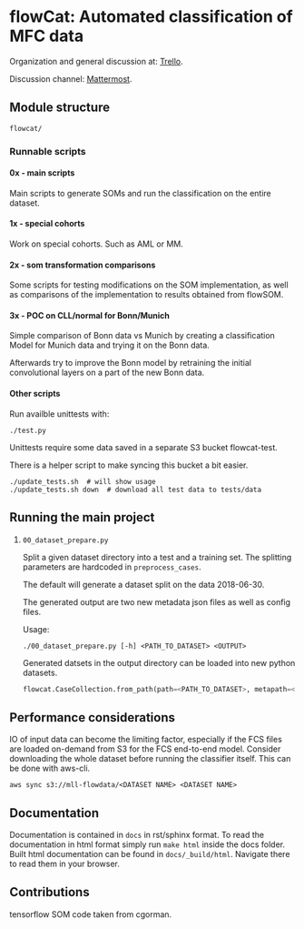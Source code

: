 flowCat: Automated classification of MFC data
=============================================

Organization and general discussion at:
[Trello](https://trello.com/b/Krk9nkPg/flowcat).

Discussion channel: [Mattermost](https://mm.meb.uni-bonn.de).

Module structure
----------------

``` {.}
flowcat/
```

### Runnable scripts

#### 0x - main scripts

Main scripts to generate SOMs and run the classification on the entire dataset.

#### 1x - special cohorts

Work on special cohorts. Such as AML or MM.

#### 2x - som transformation comparisons

Some scripts for testing modifications on the SOM implementation, as well
as comparisons of the implementation to results obtained from flowSOM.

#### 3x - POC on CLL/normal for Bonn/Munich

Simple comparison of Bonn data vs Munich by creating a classification Model for
Munich data and trying it on the Bonn data.

Afterwards try to improve the Bonn model by retraining the initial convolutional
layers on a part of the new Bonn data.

#### Other scripts

Run availble unittests with:

``` {.sh}
./test.py
```

Unittests require some data saved in a separate S3 bucket flowcat-test.

There is a helper script to make syncing this bucket a bit easier.

``` {.sh}
./update_tests.sh  # will show usage
./update_tests.sh down  # download all test data to tests/data
```

Running the main project
------------------------

1. `00_dataset_prepare.py`
    
    Split a given dataset directory into a test and a training set. The
    splitting parameters are hardcoded in `preprocess_cases`.

    The default will generate a dataset split on the data 2018-06-30.

    The generated output are two new metadata json files as well as config
    files.

    Usage:
    
    ```{.sh}
    ./00_dataset_prepare.py [-h] <PATH_TO_DATASET> <OUTPUT>
    ```

    Generated datsets in the output directory can be loaded into new python
    datasets.

    ```python
    flowcat.CaseCollection.from_path(path=<PATH_TO_DATASET>, metapath=<PATH_OUTPUT>)
    ```

Performance considerations
--------------------------

IO of input data can become the limiting factor, especially if the FCS
files are loaded on-demand from S3 for the FCS end-to-end model.
Consider downloading the whole dataset before running the classifier
itself. This can be done with aws-cli.

``` {.sh}
aws sync s3://mll-flowdata/<DATASET NAME> <DATASET NAME>
```

Documentation
-------------

Documentation is contained in `docs` in rst/sphinx format. To read the
documentation in html format simply run `make html` inside the docs
folder. Built html documentation can be found in `docs/_build/html`.
Navigate there to read them in your browser.

Contributions
-------------

tensorflow SOM code taken from cgorman.
